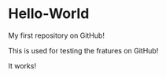 Hello-World
===========

My first repository on GitHub!

This is used for testing the fratures on GitHub!

It works!
